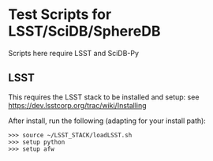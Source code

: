 Test Scripts for LSST/SciDB/SphereDB
====================================

Scripts here require LSST and SciDB-Py

LSST
----
This requires the LSST stack to be installed and setup: see
https://dev.lsstcorp.org/trac/wiki/Installing

After install, run the following (adapting for your install path):

    >>> source ~/LSST_STACK/loadLSST.sh
    >>> setup python
    >>> setup afw